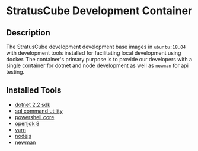 # StratusCube Development Container

## Description

The StratusCube development development base images in `ubuntu:18.04` 
with development tools installed for facilitating local development 
using docker. The container's primary purpose is to provide our 
developers with a single container for dotnet and node development
as well as `newman` for api testing.

## Installed Tools

- [dotnet 2.2 sdk](https://docs.microsoft.com/en-us/dotnet/core/sdk)
- [sql command utility](https://docs.microsoft.com/en-us/sql/tools/sqlcmd-utility?view=sql-server-2017)
- [powershell core](https://docs.microsoft.com/en-us/powershell/scripting/overview?view=powershell-6)
- [openjdk 8](https://openjdk.java.net/install/)
- [yarn](https://yarnpkg.com/lang/en/)
- [nodejs](https://nodejs.org/en/)
- [newman](https://learning.getpostman.com/docs/postman/collection_runs/command_line_integration_with_newman/)